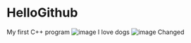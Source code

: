# HelloGithub
My first C++ program
![image](https://user-images.githubusercontent.com/110801149/183338916-0811470d-e6d1-46be-a9e8-e605be12b86b.png)
I love dogs
![image](https://user-images.githubusercontent.com/110801149/183339511-d047c5b9-afd2-4270-90eb-6aeb912dfd8d.png)
Changed
